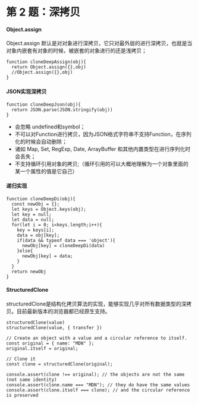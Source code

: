 # 第 2 题：深拷贝


#### Object.assign
Object.assign 默认是对对象进行深拷贝，它只对最外层的进行深拷贝，也就是当对象内嵌套有对象的时候，被嵌套的对象进行的还是浅拷贝；

```
function cloneDeepAssign(obj){
  return Object.assign({},obj)
  //Object.assign({},obj)
}

```

#### JSON实现深拷贝

```
function cloneDeepJson(obj){
  return JSON.parse(JSON.stringify(obj))
}

```

* 会忽略 undefined和symbol；
* 不可以对Function进行拷贝，因为JSON格式字符串不支持Function，在序列化的时候会自动删除；
* 诸如 Map, Set, RegExp, Date, ArrayBuffer 和其他内置类型在进行序列化时会丢失；
* 不支持循环引用对象的拷贝;（循环引用的可以大概地理解为一个对象里面的某一个属性的值是它自己）


#### 递归实现

```
function cloneDeepDi(obj){
  const newObj = {};
  let keys = Object.keys(obj);
  let key = null;
  let data = null;
  for(let i = 0; i<keys.length;i++){
    key = keys[i];
    data = obj[key];
    if(data && typeof data === 'object'){
      newObj[key] = cloneDeepDi(data)
    }else{
      newObj[key] = data;
    }
  }
  return newObj
}

```

#### StructuredClone

structuredClone是结构化拷贝算法的实现，能够实现几乎对所有数据类型的深拷贝。目前最新版本的浏览器都已经原生支持。

```
structuredClone(value)
structuredClone(value, { transfer })

```

```
// Create an object with a value and a circular reference to itself.
const original = { name: "MDN" };
original.itself = original;

// Clone it
const clone = structuredClone(original);

console.assert(clone !== original); // the objects are not the same (not same identity)
console.assert(clone.name === "MDN"); // they do have the same values
console.assert(clone.itself === clone); // and the circular reference is preserved

```